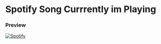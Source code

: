 # Spotify Song Currrently im Playing

### Preview

[![Spotify](https://spotify-nowplaying-python.vercel.app/api/spotify-playing)](https://open.spotify.com/user/225gpkf2zlqena22dlqzo6vui)
